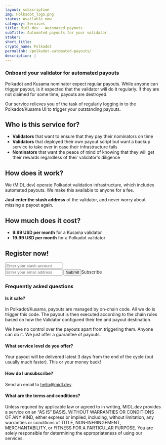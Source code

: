 ```yaml
---
layout: subscription
img: Polkadot_logo.png
status: Available now
category: Services
title: Midl.dev - Automated payouts
subTitle: Automated payouts for your validator.
staker: 
short_title: 
crypto_name: Polkadot
permalink: /polkadot-automated-payouts/
description: | 
---
```


<h3>Onboard your validator for automated payouts</h3>
<p>Polkadot and Kusama nominator expect regular payouts. While anyone can trigger payout, is it expected that the validator will do it regularly. If they are not claimed for some time, payouts are destroyed.</p>
<p>Our service relieves you of the task of regularly logging in to the Polkadot/Kusama UI to trigger your outstanding payouts.</p>
<h2>Who is this service for?</h2>
<ul><li><b>Validators</b> that want to ensure that they pay their nominators on time</li>
<li><b>Validators</b> that deployed their own payout script but want a backup service to take over in case their infrastructure fails</li>
<li><b>Nominators</b> that want the peace of mind of knowing that they will get their rewards regardless of their validator's diligence</li>
</ul>
<h2>How does it work?</h2>
<p>We (MIDL.dev) operate Polkadot validation infrastructure, which includes automated payouts. We make this available to anyone for a fee.</p>
<p><b>Just enter the stash address</b> of the validator, and never worry about missing a payout again.</p>
<h2>How much does it cost?</h2>
<p>
<ul><li><b>9.99 USD per month</b> for a Kusama validator</li>
<li><b>19.99 USD per month</b> for a Polkadot validator</li></ul>
</p>
<h2>Register now!</h2>
<div class="col-lg-6" style="width:100%;margin-bottom:25px;">
      <form action="/polkadot-automated-payouts-checkout/" method="get">
          <div class="input-group mb-3">
            <input name="stash" required placeholder="Enter your stash account" class="form-control">
          </div>
          <div class="input-group mb-3">
            <input name="email" required placeholder="Enter your email address" class="form-control" type="email"/>
            <span class="input-group-btn">
              <input class="btn btn-lg btn-elegant" type="submit">Subscribe</button>
            </span>
          </div>
      </form>
</div>
<h3>Frequently asked questions</h3>
<h4>Is it safe?</h4>
<p>In Polkadot/Kusama, payouts are managed by on-chain code. All we do is trigger this code. The payout is then executed according to the chain rules based on how the Validator configured their fee and payout destination.</p>
<p>We have no control over the payouts apart from triggering them. Anyone can do it. We just offer a guarantee of payouts.</p>
<h4>What service level do you offer?</h4>
<p>Your payout will be delivered latest 3 days from the end of the cycle (but usually much faster). This or your money back!</p>
<h4>How do I unsubscribe?</h4>
<p>Send an email to <a href="mailto:hello@midl.dev">hello@midl.dev</a>.</p>
<h4>What are the terms and conditions?</h4>
<p>Unless required by applicable law or agreed to in writing, MIDL.dev provides a service on an “AS IS” BASIS, WITHOUT WARRANTIES OR CONDITIONS OF ANY KIND, either express or implied, including, without limitation, any warranties or conditions of TITLE, NON-INFRINGEMENT, MERCHANTABILITY, or FITNESS FOR A PARTICULAR PURPOSE. You are solely responsible for determining the appropriateness of using our services.</p>
